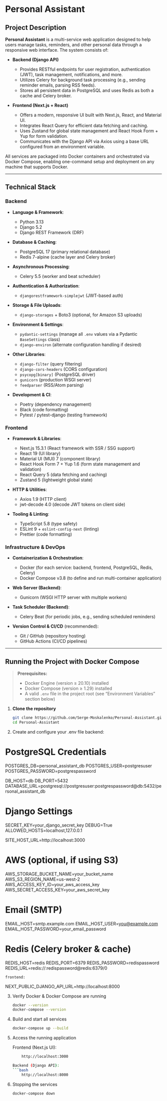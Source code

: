 # Personal Assistant

## Project Description

**Personal Assistant** is a multi-service web application designed to help users manage tasks, reminders, and other personal data through a responsive web interface. The system consists of:

- **Backend (Django API)**  
  - Provides RESTful endpoints for user registration, authentication (JWT), task management, notifications, and more.
  - Utilizes Celery for background task processing (e.g., sending reminder emails, parsing RSS feeds).
  - Stores all persistent data in PostgreSQL and uses Redis as both a cache and Celery broker.

- **Frontend (Next.js + React)**  
  - Offers a modern, responsive UI built with Next.js, React, and Material UI.
  - Integrates React Query for efficient data fetching and caching.
  - Uses Zustand for global state management and React Hook Form + Yup for form validation.
  - Communicates with the Django API via Axios using a base URL configured from an environment variable.

All services are packaged into Docker containers and orchestrated via Docker Compose, enabling one-command setup and deployment on any machine that supports Docker.

---

## Technical Stack

### Backend

- **Language & Framework**:  
  - Python 3.13  
  - Django 5.2  
  - Django REST Framework (DRF)  

- **Database & Caching**:  
  - PostgreSQL 17 (primary relational database)  
  - Redis 7-alpine (cache layer and Celery broker)  

- **Asynchronous Processing**:  
  - Celery 5.5 (worker and beat scheduler)  

- **Authentication & Authorization**:  
  - `djangorestframework-simplejwt` (JWT-based auth)  

- **Storage & File Uploads**:  
  - `django-storages` + Boto3 (optional, for Amazon S3 uploads)  

- **Environment & Settings**:  
  - `pydantic-settings` (manage all `.env` values via a Pydantic `BaseSettings` class)  
  - `django-environ` (alternate configuration handling if desired)  

- **Other Libraries**:  
  - `django-filter` (query filtering)  
  - `django-cors-headers` (CORS configuration)  
  - `psycopg[binary]` (PostgreSQL driver)   
  - `gunicorn` (production WSGI server)  
  - `feedparser` (RSS/Atom parsing)  

- **Development & CI**:  
  - Poetry (dependency management)  
  - Black (code formatting)  
  - Pytest / pytest-django (testing framework)  

### Frontend

- **Framework & Libraries**:  
  - Next.js 15.3.1 (React framework with SSR / SSG support)  
  - React 19 (UI library)  
  - Material UI (MUI) 7 (component library)   
  - React Hook Form 7 + Yup 1.6 (form state management and validation)  
  - React Query 5 (data fetching and caching)  
  - Zustand 5 (lightweight global state)  

- **HTTP & Utilities**:  
  - Axios 1.9 (HTTP client)  
  - jwt-decode 4.0 (decode JWT tokens on client side)   

- **Tooling & Linting**:  
  - TypeScript 5.8 (type safety)  
  - ESLint 9 + `eslint-config-next` (linting)  
  - Prettier (code formatting)  

### Infrastructure & DevOps

- **Containerization & Orchestration**:  
  - Docker (for each service: backend, frontend, PostgreSQL, Redis, Celery)  
  - Docker Compose v3.8 (to define and run multi-container application)  

- **Web Server (Backend)**:  
  - Gunicorn (WSGI HTTP server with multiple workers)  

- **Task Scheduler (Backend)**:  
  - Celery Beat (for periodic jobs, e.g., sending scheduled reminders)  

- **Version Control & CI/CD** (recommended):  
  - Git / GitHub (repository hosting)  
  - GitHub Actions (CI/CD pipelines)  

---

## Running the Project with Docker Compose

> **Prerequisites:**  
> - Docker Engine (version ≥ 20.10) installed  
> - Docker Compose (version ≥ 1.29) installed  
> - A valid `.env` file in the project root (see “Environment Variables” section below)

1. **Clone the repository**  
   ```bash
   git clone https://github.com/Serge-Moskalenko/Personal-Assistant.git
   cd Personal-Assistant

2. Create and configure your .env file 
    backend:

# PostgreSQL Credentials
POSTGRES_DB=personal_assistant_db
POSTGRES_USER=postgresuser
POSTGRES_PASSWORD=postgrespassword

DB_HOST=db
DB_PORT=5432
DATABASE_URL=postgresql://postgresuser:postgrespassword@db:5432/personal_assistant_db

# Django Settings
SECRET_KEY=your_django_secret_key
DEBUG=True
ALLOWED_HOSTS=localhost,127.0.0.1

SITE_HOST_URL=http://localhost:3000

# AWS (optional, if using S3)
AWS_STORAGE_BUCKET_NAME=your_bucket_name
AWS_S3_REGION_NAME=us-west-2
AWS_ACCESS_KEY_ID=your_aws_access_key
AWS_SECRET_ACCESS_KEY=your_aws_secret_key

# Email (SMTP)
EMAIL_HOST=smtp.example.com
EMAIL_HOST_USER=you@example.com
EMAIL_HOST_PASSWORD=your_email_password

# Redis (Celery broker & cache)
REDIS_HOST=redis
REDIS_PORT=6379
REDIS_PASSWORD=redispassword
REDIS_URL=redis://:redispassword@redis:6379/0

    frontend:

NEXT_PUBLIC_DJANGO_API_URL=http://localhost:8000


3. Verify Docker & Docker Compose are running
    ```bash
    docker --version
    docker-compose --version

4. Build and start all services 
    ```bash
    docker-compose up --build

5. Access the running application

    Frontend (Next.js UI):
    ```bash
        http://localhost:3000

    Backend (Django API):
    ```bash
        http://localhost:8000

6. Stopping the services
    ```bash
    docker-compose down